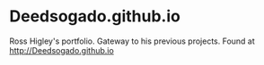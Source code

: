 # Deedsogado.github.io
Ross Higley's portfolio. Gateway to his previous projects. 
Found at http://Deedsogado.github.io 